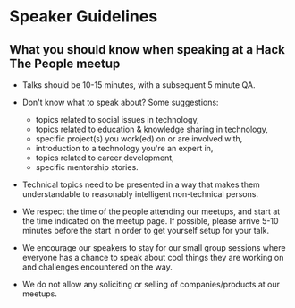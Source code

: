 # Speaker Guidelines

## What you should know when speaking at a Hack The People meetup

- Talks should be 10-15 minutes, with a subsequent 5 minute QA.

- Don't know what to speak about? Some suggestions:
  * topics related to social issues in technology,
  * topics related to education & knowledge sharing in technology,
  * specific project(s) you work(ed) on or are involved with,
  * introduction to a technology you're an expert in,
  * topics related to career development,
  * specific mentorship stories.

- Technical topics need to be presented in a way that makes them understandable to reasonably intelligent non-technical persons.

- We respect the time of the people attending our meetups, and start at the time indicated on the meetup page. If possible, please arrive 5-10 minutes before the start in order to get yourself setup for your talk.

- We encourage our speakers to stay for our small group sessions where everyone has a chance to speak about cool things they are working on and challenges encountered on the way.

- We do not allow any soliciting or selling of companies/products at our meetups.



